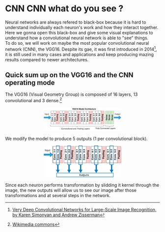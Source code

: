 # CNN CNN what do you see ?

Neural networks are always refered to black-box because it is hard to understand individually each neuron's work and how they interact together.<br/>
Here we gonna open this black-box and give some visual explanations to understand how a convolutional neural network is able to "see" things.<br/>
To do so, we will work on maybe the most popular convolutional neural network (CNN), the VGG16. Despite its gae, it was first introduced in 2014[^1], it is still used in many cases and applications and keep producing mazing results compared to newer architectures.


## Quick sum up on the VGG16 and the CNN operating mode

The VGG16 (Visual Geometry Group) is composed of 16 layers, 13 convolutional and 3 dense.[^2] 

<p align=center>
  <img src="https://github.com/AlexandreLarget/CNN_what_do_you_see/blob/main/image/VGG16.png?raw=true" width="50%" height="50%">
</p>
  
We modify the model to produce 5 outputs (1 per convolutional block).

<p align=center>
  <img src="https://github.com/AlexandreLarget/CNN_what_do_you_see/blob/main/image/layer_ouputs.png?raw=true" width="50%" height="50%">
</p>

Since each neuron performs transformation by slidding it kernel through the image, the new outputs will allow us to see our image after those transformations and at several steps in the network.
  


[^1]: [Very Deep Convolutional Networks for Large-Scale Image Recognition, by Karen Simonyan and Andrew Zisserman](https://arxiv.org/abs/1409.1556)
[^2]: [Wikimedia commons](https://commons.wikimedia.org/wiki/File:VGG16.png)
